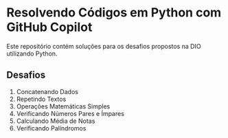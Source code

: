 # Resolvendo Códigos em Python com GitHub Copilot

Este repositório contém soluções para os desafios propostos na DIO utilizando Python.

## Desafios
1. Concatenando Dados
2. Repetindo Textos
3. Operações Matemáticas Simples
4. Verificando Números Pares e Ímpares
5. Calculando Média de Notas
6. Verificando Palíndromos



